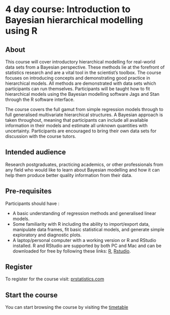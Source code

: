 # 4 day course: Introduction to Bayesian hierarchical modelling using R 

## About

This course will cover introductory hierarchical modelling for real-world data sets from a Bayesian perspective. These methods lie at the forefront of statistics research and are a vital tool in the scientist’s toolbox. The course focuses on introducing concepts and demonstrating good practice in hierarchical models. All methods are demonstrated with data sets which participants can run themselves. Participants will be taught how to fit hierarchical models using the Bayesian modelling software Jags and Stan through the R software interface.

The course covers the full gamut from simple regression models through to full generalised multivariate hierarchical structures. A Bayesian approach is taken throughout, meaning that participants can include all available information in their models and estimate all unknown quantities with uncertainty. Participants are encouraged to bring their own data sets for discussion with the course tutors.

## Intended audience

Research postgraduates, practicing academics, or other professionals from any field who would like to learn about Bayesian modelling and how it can help them produce better quality information from their data. 

## Pre-requisites

Participants should have :

 - A basic understanding of regression methods and generalised linear models.
 - Some familiarity with R including the ability to import/export data, manipulate data frames, fit basic statistical models, and generate simple exploratory and diagnostic plots.
 - A laptop/personal computer with a working version or R and RStudio installed. R and RStudio are supported by both PC and Mac and can be downloaded for free by following these links: [R](http://cran.r-project.org), [Rstudio](http://www.rstudio.com/products/rstudio/download/).

## Register

To register for the course visit: [prstatistics.com](http://prstatistics.com/course/introduction-to-bayesian-hierarchical-modelling-using-r-ibhm/)

## Start the course

You can start browsing the course by visiting the [timetable](https://rawgit.com/andrewcparnell/bhm_course/master/Timetable.html)
